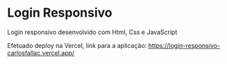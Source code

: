 ﻿# Login Responsivo
 
 Login responsivo desenvolvido com Html, Css e JavaScript
 
 Efetuado deploy na Vercel, link para a aplicação: https://login-responsivo-carlosfallac.vercel.app/
